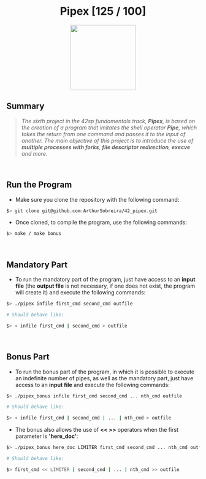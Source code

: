 <div align="center"><h1>Pipex [125 / 100]</h1></div>

<div align="center">
   <a href="https://github.com/ArthurSobreira/42_pipex" target="_blank">
      <img height=170 src="https://github.com/byaliego/42-project-badges/blob/main/badges/pipexm.png" hspace = "10">
   </a>
</div>

## Summary

> <i>The sixth project in the 42sp fundamentals track, <strong>Pipex</strong>, is based on the creation of a program</i>
> <i>that imitates the shell operator <strong>Pipe</strong>, which takes the return from one command and passes it to the input of another.</i>
> <i>The main objective of this project is to introduce the use of <strong>multiple processes with forks</strong>, </i>
> <i><strong>file descriptor redirection</strong>, <strong>execve</strong> and more.</i>

<br>

## Run the Program

* Make sure you clone the repository with the following command:

```bash
$> git clone git@github.com:ArthurSobreira/42_pipex.git
```

* Once cloned, to compile the program, use the following commands:

```bash
$> make / make bonus
```

<br>

## Mandatory Part

* To run the mandatory part of the program, just have access to an <strong>input file</strong> (the <strong>output file</strong> is not necessary,
  if one does not exist, the program will create it) and execute the following commands:

```bash
$> ./pipex infile first_cmd second_cmd outfile

# Should behave like:

$> < infile first_cmd | second_cmd > outfile
```

<br>

## Bonus Part

* To run the bonus part of the program, in which it is possible to execute an indefinite number of pipes, as well as the mandatory part, just have
  access to an <strong>input file</strong> and execute the following commands:

```bash
$> ./pipex_bonus infile first_cmd second_cmd ... nth_cmd outfile

# Should behave like:

$> < infile first_cmd | second_cmd | ... | nth_cmd > outfile
```
* The bonus also allows the use of <strong><< >></strong> operators when the first parameter is <strong>'here_doc'</strong>:

```bash
$> ./pipex_bonus here_doc LIMITER first_cmd second_cmd ... nth_cmd outfile

# Should behave like:

$> first_cmd << LIMITER | second_cmd | ... | nth_cmd >> outfile
```
